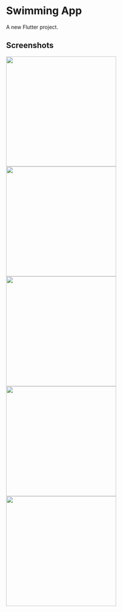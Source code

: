 # Swimming App

A new Flutter project.

## Screenshots
<div>
<img src="https://github.com/TanjiroAR/swimming/assets/82019291/9050420e-4156-4db4-aa46-21445e5712bf" width= "300">
<img src="https://github.com/TanjiroAR/swimming/assets/82019291/15f4c0f7-c0ae-44ce-b232-dafd4d1ac844" width= "300">
<img src="https://github.com/TanjiroAR/swimming/assets/82019291/3339d7b6-aabd-4bae-a976-9b40a491a80f" width= "300">
<img src=https://github.com/TanjiroAR/swimming/assets/82019291/6f40246f-7041-4a03-9b12-c967fffc061f" width= "300">
<img src="https://github.com/TanjiroAR/swimming/assets/82019291/09e49ea6-ba8e-4aa1-b403-f30be45082ec" width= "300">
</div>
